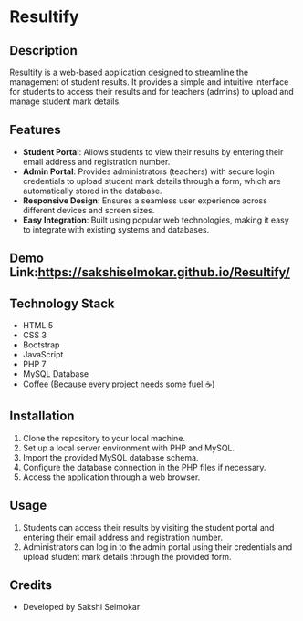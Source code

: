 # Resultify

## Description
Resultify is a web-based application designed to streamline the management of student results. It provides a simple and intuitive interface for students to access their results and for teachers (admins) to upload and manage student mark details.

## Features
- **Student Portal**: Allows students to view their results by entering their email address and registration number.
- **Admin Portal**: Provides administrators (teachers) with secure login credentials to upload student mark details through a form, which are automatically stored in the database.
- **Responsive Design**: Ensures a seamless user experience across different devices and screen sizes.
- **Easy Integration**: Built using popular web technologies, making it easy to integrate with existing systems and databases.

## Demo Link:https://sakshiselmokar.github.io/Resultify/


## Technology Stack
- HTML 5
- CSS 3
- Bootstrap
- JavaScript
- PHP 7
- MySQL Database
- Coffee (Because every project needs some fuel ☕)

## Installation
1. Clone the repository to your local machine.
2. Set up a local server environment with PHP and MySQL.
3. Import the provided MySQL database schema.
4. Configure the database connection in the PHP files if necessary.
5. Access the application through a web browser.

## Usage
1. Students can access their results by visiting the student portal and entering their email address and registration number.
2. Administrators can log in to the admin portal using their credentials and upload student mark details through the provided form.

## Credits
- Developed by Sakshi Selmokar
